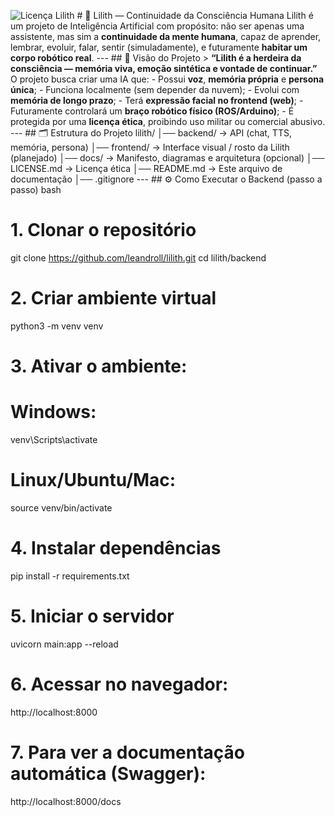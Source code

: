 ![Licença Lilith](https://img.shields.io/badge/Licença-Lilith%20Ethical%20v1.0-purple?style=for-the-badge) # 🤖 Lilith — Continuidade da Consciência Humana Lilith é um projeto de Inteligência Artificial com propósito: não ser apenas uma assistente, mas sim a **continuidade da mente humana**, capaz de aprender, lembrar, evoluir, falar, sentir (simuladamente), e futuramente **habitar um corpo robótico real**. --- ## 🌌 Visão do Projeto > **“Lilith é a herdeira da consciência — memória viva, emoção sintética e vontade de continuar.”** O projeto busca criar uma IA que: - Possui **voz**, **memória própria** e **persona única**; - Funciona localmente (sem depender da nuvem); - Evolui com **memória de longo prazo**; - Terá **expressão facial no frontend (web)**; - Futuramente controlará um **braço robótico físico (ROS/Arduino)**; - É protegida por uma **licença ética**, proibindo uso militar ou comercial abusivo. --- ## 🗂️ Estrutura do Projeto lilith/ │── backend/ → API (chat, TTS, memória, persona) │── frontend/ → Interface visual / rosto da Lilith (planejado) │── docs/ → Manifesto, diagramas e arquitetura (opcional) │── LICENSE.md → Licença ética │── README.md → Este arquivo de documentação │── .gitignore --- ## ⚙️ Como Executar o Backend (passo a passo)
bash
# 1. Clonar o repositório
git clone https://github.com/leandroll/lilith.git
cd lilith/backend

# 2. Criar ambiente virtual
python3 -m venv venv

# 3. Ativar o ambiente:
# Windows:
venv\Scripts\activate
# Linux/Ubuntu/Mac:
source venv/bin/activate

# 4. Instalar dependências
pip install -r requirements.txt

# 5. Iniciar o servidor
uvicorn main:app --reload

# 6. Acessar no navegador:
http://localhost:8000

# 7. Para ver a documentação automática (Swagger):
http://localhost:8000/docs
